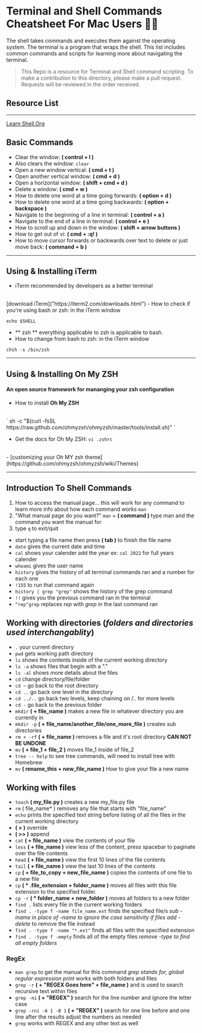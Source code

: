 # Terminal and Shell Commands Cheatsheet **For Mac Users** 🧑‍💻

The shell takes commands and executes them against the operating system. The terminal is a program that wraps the shell. This list includes common commands and scripts for learning more about navigating the terminal.

> This Repo is a resource for Terminal and Shell command scripting. To make a contribution to this directory, please make a pull request. Requests will be reviewed in the order received.

## Resource List
-------------------------------------------------------------------------------------------------------
[Learn Shell.Org](https://learnshell.org)


## Basic Commands
- Clear the window: **( control + l )**
- Also clears the window: `clear` 
- Open a new window vertical: **( cmd + t )**
- Open another vertical window: **( cmd + d )**
- Open a horizontal window: **( shift + cmd + d )**
- Delete a window: **( cmd + w )**
- How to delete one word at a time going forwards: **( option + d )**
- How to delete one word at a time going backwards: **( option + backspace )**
- Navigate to the beginning of a line in terminal: **( control + a )**
- Navigate to the end of a line in terminal: **( control + e )**
- How to scroll up and down in the window: **( shift + arrow buttons )**
- How to get out of vi: **( cmd + :q! )**
- How to move cursor forwards or backwards over text to delete or just move back: **( command + b )**

--------------------------------------------------------------------------------------------------------
## Using & Installing iTerm
- iTerm recommended by developers as a better terminal
<br>
[download iTerm]("https://iterm2.com/downloads.html")
- How to check if you're using bash or zsh: in the iTerm window 

`echo $SHELL`

- ** zsh ** everything applicable to zsh is applicable to bash.
- How to change from bash to zsh: in the iTerm window

`chsh -s /bin/zsh`

--------------------------------------------------------------------------------------------------------
## Using & Installing On My ZSH
#### An open source framework for mananging your zsh configuration
- How to install **Oh My ZSH**
<br>
` sh -c "$(curl -fsSL https://raw.github.com/ohmyzsh/ohmyzsh/master/tools/install.sh)" `

- Get the docs for Oh My ZSH:
`vi .zshrc`
<br>
- [customizing your Oh MY zsh theme](https://github.com/ohmyzsh/ohmyzsh/wiki/Themes)

--------------------------------------------------------------------------------------------
## Introduction To Shell Commands
1. How to access the manual page... this will work for any command to learn more info about how each command works `man`
2. "What manual page do you want?" `man` + **( command )** type man and the command you want the manual for
3. type `q` to exit/quit
- start typing a file name then press **( tab )** to finish the file name
- `date` gives the current date and time
- `cal` shows your calender add the year ex: `cal 2022` for full years calender
- `whoami` gives the user name
- `history` gives the history of all terminal commands ran and a number for each one
- `!155` to run that command again
- `history | grep "grep"` shows the history of the grep command
- `!!` gives you the previous command ran in the terminal
- `^rep^grep` replaces *rep* with *grep* in the last command ran

## Working with directories (*folders and directories used interchangablity*)
- `.` your current directory
- `pwd` gets working path directory
- `ls` shows the contents inside of the current working directory
- `ls -a` shows files that begin with a "."
- `ls -al` shows more details about the files
- `cd` change directory/file/folder
- `cd ~` go back to the root directory
- `cd ..` go back one level in the directory
- `cd ../..` go back two levels, keep chaining on /.. for more levels
- `cd -` go back to the previous folder
- `mkdir` **( + file_name )** makes a new file in whatever directory you are currently in
- `mkdir -p` **( + file_name/another_file/one_more_file )** creates sub directories
- `rm + -rf` **( + file_name )** removes a file and it's root directory **CAN NOT BE UNDONE**
- `mv` **( + file_1 + file_2 )** moves file_1 inside of file_2
- `tree -- help` to see tree commands, will need to install tree with Homebrew
- `mv` **( rename_this + new_file_name )** How to give your file a new name

## Working with files 
- `touch` **( my_file.py )** creates a new my_file.py file
- `rm` ( file_name* ) removes any file that starts with "file_name"
- `echo` prints the specified text string before listing of all the files in the current working directory
- **( > )** override
- **( >> )** append
- `cat` **( + file_name )** view the contents of your file
- `less` **( + file_name )** view less of the content, press spacebar to paginate over the file contents
- `head` **( + file_name )** view the first 10 lines of the file contents
- `tail` **( + file_name )** view the last 10 lines of the contents
- `cp` **( + file_to_copy + new_file_name )** copies the contents of one file to a new file
- `cp` **( * .file_extension + folder_name )** moves all files with this file extension to the specified folder. 
- `cp -r` **( * folder_name + new_folder )** moves all folders to a new folder
- `find .` lists every file in the current working folders
- `find . -type f -name file_name.ext` finds the specified file/s *sub -iname in place of -name to ignore the case sensitivity if files* *add -delete* to remove the file instead
- `find . -type f -name "*.ext"` finds all files with the specified extension
- `find . -type f -empty` finds all of the empty files *remove -type to find all empty folders*

### RegEx
- `man grep` to get the manual for this command *grep stands for, global regular expression print* works with both folders and files
- `grep -r` **( + "REGEX Goes here" + file_name )** and is used to search recursive text within files
- `grep -ni` **( + "REGEX" )** search for the line number and ignore the letter case
- `grep -rni -A 1 -B 1` **( + "REGEX" )** search for one line before and one line after the results adjust the numbers as needed
- `grep` works with REGEX and any other text as well


